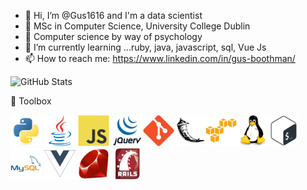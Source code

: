 - 👋 Hi, I’m @Gus1616 and I'm a data scientist
- 🌱 MSc in Computer Science, University College Dublin
- 👀 Computer science by way of psychology
- 🌱 I’m currently learning ...ruby, java, javascript, sql, Vue Js
- 📫 How to reach me: https://www.linkedin.com/in/gus-boothman/

![GitHub Stats](https://github-readme-stats.vercel.app/api?username=Gus1616&theme=radical)

🧰 Toolbox
<p float="left">
  <img src="https://github.com/devicons/devicon/blob/master/icons/python/python-original.svg" alt="Pytohn Logo" width="50" height="50"/>
  <img src="https://github.com/devicons/devicon/blob/master/icons/java/java-original.svg" alt="Java Logo" width="50" height="50"/> 
<img src="https://github.com/devicons/devicon/blob/master/icons/javascript/javascript-original.svg" alt="Javascript Logo" width="50" height="50"/>
  <img src="https://github.com/devicons/devicon/blob/master/icons/jquery/jquery-original-wordmark.svg" alt="JQuery Logo" width="50" height="50"/><img src="https://github.com/devicons/devicon/blob/master/icons/git/git-original.svg" alt="Git Logo" width="50" height="50"/><img src="https://github.com/devicons/devicon/blob/master/icons/flask/flask-original.svg" alt="Flask Logo" width="50" height="50"/><img src="https://github.com/devicons/devicon/blob/master/icons/amazonwebservices/amazonwebservices-original.svg" alt="AWS Logo" width="50" height="50"/><img src="https://github.com/devicons/devicon/blob/master/icons/linux/linux-original.svg" alt="Linux Logo" width="50" height="50"/><img src="https://github.com/devicons/devicon/blob/master/icons/bash/bash-original.svg" alt="Bash Logo" width="50" height="50"/>  <img src="https://github.com/devicons/devicon/blob/master/icons/mysql/mysql-original-wordmark.svg" alt="MySQL Logo" width="50" height="50"/> <img 
src="https://github.com/devicons/devicon/blob/master/icons/vuejs/vuejs-plain.svg" alt="MySQL Logo" width="50" height="50"/> <img 
src="https://github.com/devicons/devicon/blob/master/icons/ruby/ruby-original.svg" alt="MySQL Logo" width="50" height="50"/> <img 
                                                                                                                           src="https://github.com/devicons/devicon/blob/master/icons/rails/rails-original-wordmark.svg" alt="MySQL Logo" width="50" height="50"/> <img 

  
</p>  

<!---
Gus1616/Gus1616 is a ✨ special ✨ repository because its `README.md` (this file) appears on your GitHub profile.
You can click the Preview link to take a look at your changes.
--->
